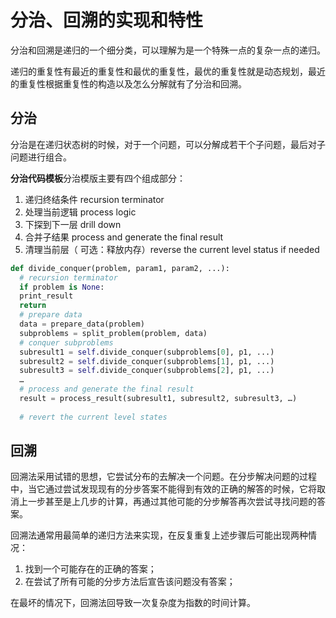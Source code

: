 # 分治、回溯的实现和特性

分治和回溯是递归的一个细分类，可以理解为是一个特殊一点的复杂一点的递归。

递归的重复性有最近的重复性和最优的重复性，最优的重复性就是动态规划，最近的重复性根据重复性的构造以及怎么分解就有了分治和回溯。


## 分治
分治是在递归状态树的时候，对于一个问题，可以分解成若干个子问题，最后对子问题进行组合。

**分治代码模板**分治模版主要有四个组成部分：


1. 递归终结条件 recursion terminator
1. 处理当前逻辑 process logic
1. 下探到下一层 drill down
1. 合并子结果 process and generate the final result
1. 清理当前层（ 可选：释放内存）reverse the current level status if needed
```python
def divide_conquer(problem, param1, param2, ...): 
  # recursion terminator 
  if problem is None: 
  print_result 
  return 
  # prepare data 
  data = prepare_data(problem) 
  subproblems = split_problem(problem, data) 
  # conquer subproblems 
  subresult1 = self.divide_conquer(subproblems[0], p1, ...) 
  subresult2 = self.divide_conquer(subproblems[1], p1, ...) 
  subresult3 = self.divide_conquer(subproblems[2], p1, ...) 
  …
  # process and generate the final result 
  result = process_result(subresult1, subresult2, subresult3, …)
  
  # revert the current level states
```


## 回溯
回溯法采用试错的思想，它尝试分布的去解决一个问题。在分步解决问题的过程中，当它通过尝试发现现有的分步答案不能得到有效的正确的解答的时候，它将取消上一步甚至是上几步的计算，再通过其他可能的分步解答再次尝试寻找问题的答案。

回溯法通常用最简单的递归方法来实现，在反复重复上述步骤后可能出现两种情况：


1. 找到一个可能存在的正确的答案；
1. 在尝试了所有可能的分步方法后宣告该问题没有答案；

在最坏的情况下，回溯法回导致一次复杂度为指数的时间计算。
